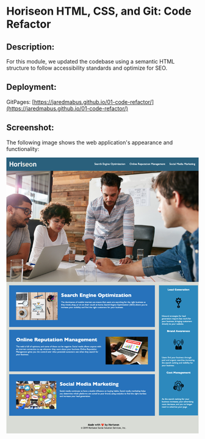# Horiseon HTML, CSS, and Git: Code Refactor

## Description:

For this module, we updated the codebase using a semantic HTML structure to follow accessibility standards and optimize for SEO.

## Deployment:

GitPages: [https://jaredmabus.github.io/01-code-refactor/](https://jaredmabus.github.io/01-code-refactor/)

## Screenshot:

The following image shows the web application's appearance and functionality:

![Screen shot of page](/assets//screenshot/jaredmabus.github.io_01-code-refactor_.png)
